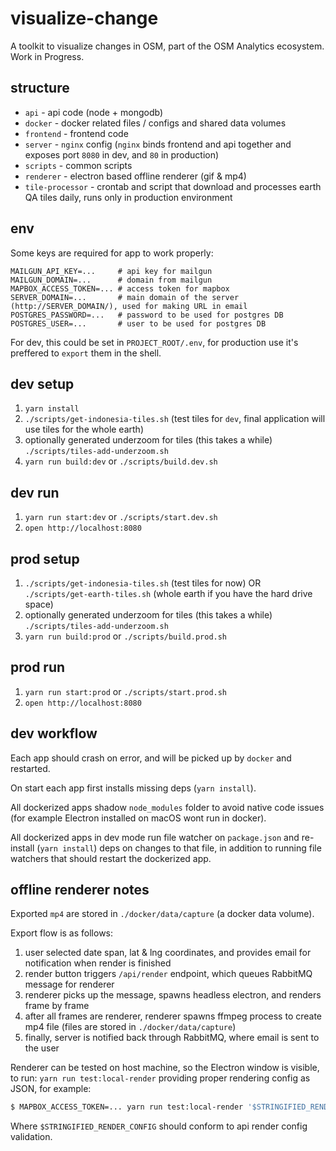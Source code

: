 # visualize-change

A toolkit to visualize changes in OSM, part of the OSM Analytics ecosystem. Work in Progress.

## structure

- `api` - api code (node + mongodb)
- `docker` - docker related files / configs and shared data volumes
- `frontend` - frontend code
- `server` - `nginx` config (`nginx` binds frontend and api together and exposes port `8080` in dev, and `80` in production)
- `scripts` - common scripts
- `renderer` - electron based offline renderer (gif & mp4)
- `tile-processor` - crontab and script that download and processes earth QA tiles daily, runs only in production environment

## env

Some keys are required for app to work properly:

```
MAILGUN_API_KEY=...     # api key for mailgun
MAILGUN_DOMAIN=...      # domain from mailgun
MAPBOX_ACCESS_TOKEN=... # access token for mapbox
SERVER_DOMAIN=...       # main domain of the server (http://SERVER_DOMAIN/), used for making URL in email
POSTGRES_PASSWORD=...   # password to be used for postgres DB
POSTGRES_USER=...       # user to be used for postgres DB
```

For dev, this could be set in `PROJECT_ROOT/.env`, for production use it's preffered to `export` them in the shell.

## dev setup

1. `yarn install`
2. `./scripts/get-indonesia-tiles.sh` (test tiles for `dev`, final application will use tiles for the whole earth)
3. optionally generated underzoom for tiles (this takes a while) `./scripts/tiles-add-underzoom.sh`
4. `yarn run build:dev` or `./scripts/build.dev.sh`

## dev run

1. `yarn run start:dev` or `./scripts/start.dev.sh`
2. `open http://localhost:8080`

## prod setup

1. `./scripts/get-indonesia-tiles.sh` (test tiles for now) OR `./scripts/get-earth-tiles.sh` (whole earth if you have the hard drive space)
2. optionally generated underzoom for tiles (this takes a while) `./scripts/tiles-add-underzoom.sh`
3. `yarn run build:prod` or `./scripts/build.prod.sh`

## prod run

1. `yarn run start:prod` or `./scripts/start.prod.sh`
2. `open http://localhost:8080`

## dev workflow

Each app should crash on error, and will be picked up by `docker` and restarted.

On start each app first installs missing deps (`yarn install`).

All dockerized apps shadow `node_modules` folder to avoid native code issues (for example Electron installed on macOS wont run in docker).

All dockerized apps in dev mode run file watcher on `package.json` and re-install (`yarn install`) deps on changes to that file, in addition to running file watchers that should restart the dockerized app.

## offline renderer notes

Exported `mp4` are stored in `./docker/data/capture` (a docker data volume).

Export flow is as follows:

1. user selected date span, lat & lng coordinates, and provides email for notification when render is finished
2. render button triggers `/api/render` endpoint, which queues RabbitMQ message for renderer
3. renderer picks up the message, spawns headless electron, and renders frame by frame
4. after all frames are renderer, renderer spawns ffmpeg process to create mp4 file (files are stored in `./docker/data/capture`)
5. finally, server is notified back through RabbitMQ, where email is sent to the user

Renderer can be tested on host machine, so the Electron window is visible, to run: `yarn run test:local-render` providing proper rendering config as JSON, for example:

```sh
$ MAPBOX_ACCESS_TOKEN=... yarn run test:local-render '$STRINGIFIED_RENDER_CONFIG'
```

Where `$STRINGIFIED_RENDER_CONFIG` should conform to api render config validation.

